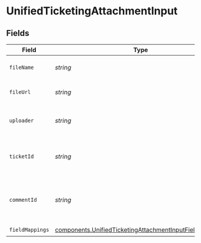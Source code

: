 # UnifiedTicketingAttachmentInput


## Fields

| Field                                                                                                                              | Type                                                                                                                               | Required                                                                                                                           | Description                                                                                                                        |
| ---------------------------------------------------------------------------------------------------------------------------------- | ---------------------------------------------------------------------------------------------------------------------------------- | ---------------------------------------------------------------------------------------------------------------------------------- | ---------------------------------------------------------------------------------------------------------------------------------- |
| `fileName`                                                                                                                         | *string*                                                                                                                           | :heavy_check_mark:                                                                                                                 | The file name of the attachment                                                                                                    |
| `fileUrl`                                                                                                                          | *string*                                                                                                                           | :heavy_check_mark:                                                                                                                 | The file url of the attachment                                                                                                     |
| `uploader`                                                                                                                         | *string*                                                                                                                           | :heavy_check_mark:                                                                                                                 | The uploader's UUID of the attachment                                                                                              |
| `ticketId`                                                                                                                         | *string*                                                                                                                           | :heavy_minus_sign:                                                                                                                 | The UUID of the ticket the attachment is tied to                                                                                   |
| `commentId`                                                                                                                        | *string*                                                                                                                           | :heavy_minus_sign:                                                                                                                 | The UUID of the comment the attachment is tied to                                                                                  |
| `fieldMappings`                                                                                                                    | [components.UnifiedTicketingAttachmentInputFieldMappings](../../models/components/unifiedticketingattachmentinputfieldmappings.md) | :heavy_check_mark:                                                                                                                 | N/A                                                                                                                                |